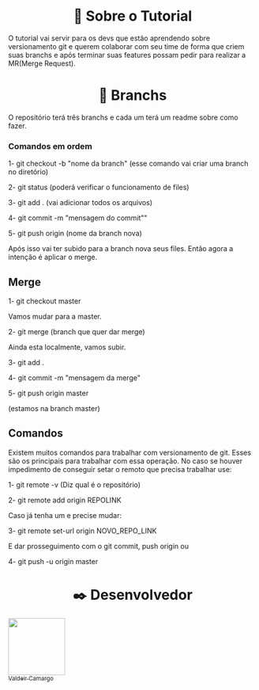 <h1 align="center">🎯 Sobre o Tutorial</h1>

O tutorial vai servir para os devs que estão aprendendo sobre versionamento git e querem colaborar com seu time de forma que criem suas branchs e após terminar suas features possam pedir para realizar a MR(Merge Request).

<h1 align="center">🎯 Branchs</h1>

O repositório terá três branchs e cada um terá um readme sobre como fazer.

### Comandos em ordem

1- git checkout -b "nome da branch" 
(esse comando vai criar uma branch no diretório)

2- git status
(poderá verificar o funcionamento de files)

3- git add .
(vai adicionar todos os arquivos)

4- git commit -m "mensagem do commit""

5- git push origin (nome da branch nova)



Após isso vai ter subido para a branch nova seus files.
Então agora a intenção é aplicar o merge.

## Merge

1- git checkout master

Vamos mudar para a master.

2- git merge (branch que quer dar merge)

Ainda esta localmente, vamos subir.

3- git add .

4- git commit -m "mensagem da merge"

5- git push origin master

(estamos na branch master)


## Comandos 

Existem muitos comandos para trabalhar com versionamento de git. Esses são os principais para trabalhar com essa operação.
No caso se houver impedimento de conseguir setar o remoto que precisa trabalhar use:

1- git remote -v
(Diz qual é o repositório)

2- git remote add origin REPOLINK

Caso já tenha um e precise mudar:

3- git remote set-url origin NOVO_REPO_LINK

E dar prosseguimento com o git commit, push origin ou

4- git push -u origin master 

 <h1 align="center">✒️  Desenvolvedor </h1>

[<img src="https://avatars.githubusercontent.com/u/59845047?v=4" width=115><br><sub>Valdeir Camargo</sub>](https://github.com/Camargovf)

